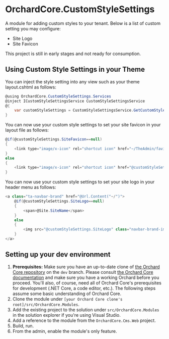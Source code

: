 # OrchardCore.CustomStyleSettings
A module for adding custom styles to your tenant. Below is a list of custom setting you may configure:
- Site Logo
- Site Favicon

This project is still in early stages and not ready for consumption.

## Using Custom Style Settings in your Theme
You can inject the style setting into any view such as your theme layout.cshtml as follows:
```csharp
@using OrchardCore.CustomStyleSettings.Services
@inject ICustomStyleSettingsService CustomStyleSettingsService
@{
    var customStyleSettings = CustomStyleSettingsService.GetCustomStyleSettings();
}
```

You can now use your custom style settings to set your site favicon in your layout file as follows:
```csharp
@if(@customStyleSettings.SiteFavicon==null)
{
    <link type="image/x-icon" rel="shortcut icon" href="~/TheAdmin/favicon.ico" />
}
else
{
    <link type="image/x-icon" rel="shortcut icon" href="@customStyleSettings.SiteFavicon" />
}
```

You can now use your custom style settings to set your site logo in your header menu as follows:
```csharp
<a class="ta-navbar-brand" href="@Url.Content("~/")">
    @if(@customStyleSettings.SiteLogo==null)
    {
        <span>@Site.SiteName</span>
    }
    else
    {
        <img src="@customStyleSettings.SiteLogo" class="navbar-brand-img" alt="...">
    }
</a>
```

## Setting up your dev environment
1. **Prerequisites:** Make sure you have an up-to-date clone of [the Orchard Core repository](https://github.com/OrchardCMS/OrchardCore) on the `dev` branch. Please consult [the Orchard Core documentation](https://orchardcore.readthedocs.io/en/latest/) and make sure you have a working Orchard before you proceed. You'll also, of course, need all of Orchard Core's prerequisites for development (.NET Core, a code editor, etc.). The following steps assume some basic understanding of Orchard Core.
2. Clone the module under `[your Orchard Core clone's root]/src/OrchardCore.Modules`.
3. Add the existing project to the solution under `src/OrchardCore.Modules` in the solution explorer if you're using Visual Studio.
4. Add a reference to the module from the `OrchardCore.Cms.Web` project.
5. Build, run.
6. From the admin, enable the module's only feature.